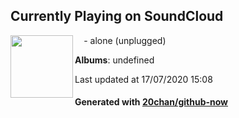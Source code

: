 ## Currently Playing on SoundCloud

[<img align="left" width="100" src="https://i1.sndcdn.com/artworks-000131779994-o9yh17-t120x120.jpg">](https://soundcloud.com/forfucksayk/alone)

⠀ - alone (unplugged)

**Albums**: undefined

Last updated at 17/07/2020 15:08

#### Generated with [20chan/github-now](https://github.com/20chan/github-now)


<!--
**20chan/20chan** is a ✨ _special_ ✨ repository because its `README.md` (this file) appears on your GitHub profile.

Here are some ideas to get you started:

- 🔭 I’m currently working on ...
- 🌱 I’m currently learning ...
- 👯 I’m looking to collaborate on ...
- 🤔 I’m looking for help with ...
- 💬 Ask me about ...
- 📫 How to reach me: ...
- 😄 Pronouns: ...
- ⚡ Fun fact: ...
-->
